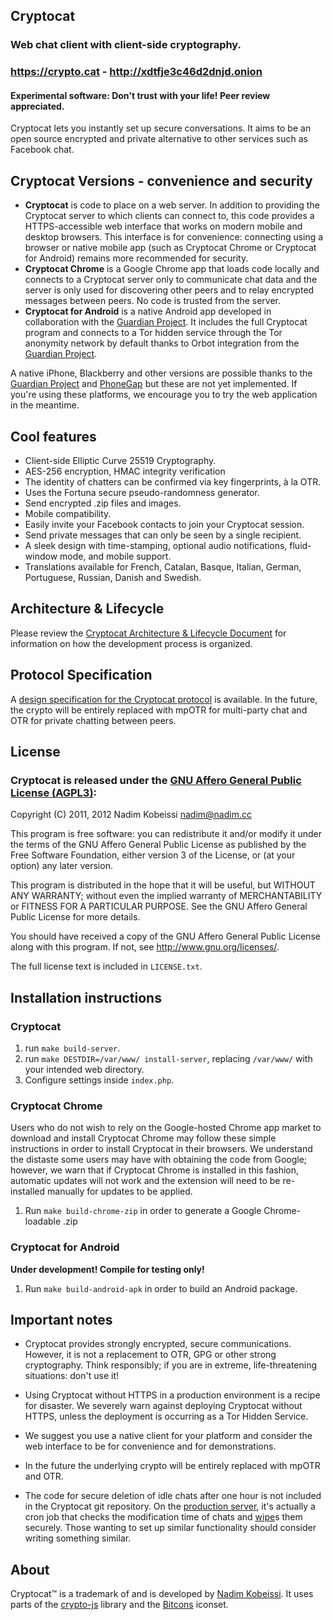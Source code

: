 ## Cryptocat
### Web chat client with client-side cryptography.
### https://crypto.cat - http://xdtfje3c46d2dnjd.onion
#### Experimental software: Don't trust with your life! Peer review appreciated.

Cryptocat lets you instantly set up secure conversations. It aims to be an open source encrypted and private alternative to other services such as Facebook chat.

## Cryptocat Versions - convenience and security
* **Cryptocat** is code to place on a web server. In addition to providing the Cryptocat server to which clients can connect to, this code provides a HTTPS-accessible web interface that works on modern mobile and desktop browsers. This interface is for convenience: connecting using a browser or native mobile app (such as Cryptocat Chrome or Cryptocat for Android) remains more recommended for security.
* **Cryptocat Chrome** is a Google Chrome app that loads code locally and connects to a Cryptocat server only to communicate chat data and the server is only used for discovering other peers and to relay encrypted messages between peers. No code is trusted from the server.
* **Cryptocat for Android** is a native Android app developed in collaboration with the [Guardian Project](https://guardianproject.info/). It includes the full Cryptocat program and connects to a Tor hidden service through the Tor anonymity network by default thanks to Orbot integration from the [Guardian Project](https://guardianproject.info/).

A native iPhone, Blackberry and other versions are possible thanks to the [Guardian Project](https://guardianproject.info/) and [PhoneGap](https://phonegap.com/) but these are not yet implemented. If you're using these platforms, we encourage you to try the web application in the meantime.

## Cool features
* Client-side Elliptic Curve 25519 Cryptography.
* AES-256 encryption, HMAC integrity verification
* The identity of chatters can be confirmed via key fingerprints, à la OTR.
* Uses the Fortuna secure pseudo-randomness generator.
* Send encrypted .zip files and images.
* Mobile compatibility.
* Easily invite your Facebook contacts to join your Cryptocat session.
* Send private messages that can only be seen by a single recipient.
* A sleek design with time-stamping, optional audio notifications, fluid-window mode, and mobile support.
* Translations available for French, Catalan, Basque, Italian, German, Portuguese, Russian, Danish and Swedish.

## Architecture & Lifecycle
Please review the [Cryptocat Architecture & Lifecycle Document](https://project.crypto.cat/documents/a&l.pdf) for information on how the development process is organized.

## Protocol Specification
A [design specification for the Cryptocat protocol](https://project.crypto.cat/documents/spec/spec-rev1.4a.pdf) is available. In the future, the crypto will be entirely replaced with mpOTR for multi-party chat and OTR for private chatting between peers.

## License
### Cryptocat is released under the [GNU Affero General Public License (AGPL3)](https://www.gnu.org/licenses/agpl-3.0.html):
Copyright (C) 2011, 2012  Nadim Kobeissi <nadim@nadim.cc>

This program is free software: you can redistribute it and/or modify
it under the terms of the GNU Affero General Public License as
published by the Free Software Foundation, either version 3 of the
License, or (at your option) any later version.

This program is distributed in the hope that it will be useful,
but WITHOUT ANY WARRANTY; without even the implied warranty of
MERCHANTABILITY or FITNESS FOR A PARTICULAR PURPOSE. See the
GNU Affero General Public License for more details.

You should have received a copy of the GNU Affero General Public License
along with this program. If not, see <http://www.gnu.org/licenses/>.

The full license text is included in `LICENSE.txt`.

## Installation instructions
### Cryptocat
1. run `make build-server`.
2. run `make DESTDIR=/var/www/ install-server`, replacing `/var/www/` with your intended web directory.
3. Configure settings inside `index.php`.

### Cryptocat Chrome
Users who do not wish to rely on the Google-hosted Chrome app market to download and install Cryptocat Chrome may follow these simple instructions in order to install Cryptocat in their browsers.
We understand the distaste some users may have with obtaining the code from Google; however, we warn that if Cryptocat Chrome is installed in this fashion, automatic updates will not work and the extension will need to be re-installed manually for updates to be applied.

1. Run `make build-chrome-zip` in order to generate a Google Chrome-loadable .zip

### Cryptocat for Android
**Under development! Compile for testing only!**

1. Run `make build-android-apk` in order to build an Android package.

## Important notes
* Cryptocat provides strongly encrypted, secure communications. However, it is not a replacement to OTR, GPG or other strong cryptography. Think responsibly; if you are in extreme, life-threatening situations: don't use it!

* Using Cryptocat without HTTPS in a production environment is a recipe for disaster. We severely warn against deploying Cryptocat without HTTPS, unless the deployment is occurring as a Tor Hidden Service.

* We suggest you use a native client for your platform and consider the web interface to be for convenience and for demonstrations.

* In the future the underlying crypto will be entirely replaced with mpOTR and OTR.

* The code for secure deletion of idle chats after one hour is not included in the Cryptocat git repository. On the [production server](https://crypto.cat), it's actually a cron job that checks the modification time of chats and [wipe](http://linux.die.net/man/1/wipe)s them securely. Those wanting to set up similar functionality should consider writing something similar.

## About
Cryptocat™ is a trademark of and is developed by [Nadim Kobeissi](http://nadim.cc). It uses parts of the [crypto-js](http://code.google.com/p/crypto-js/) library and the [Bitcons](http://somerandomdude.com/work/bitcons/) iconset.
